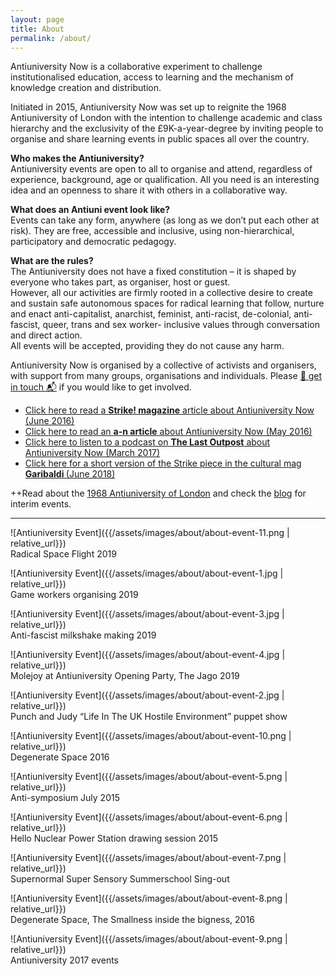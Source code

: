```yaml
---
layout: page
title: About
permalink: /about/
---
```


<span class="anti">Antiuniversity Now</span> is a collaborative experiment to challenge institutionalised education, access to learning and the mechanism of knowledge creation and distribution.

Initiated in 2015, <span class="anti">Antiuniversity Now</span> was set up to reignite the 1968 Antiuniversity of London with the intention to challenge academic and class hierarchy and the exclusivity of the £9K-a-year-degree by inviting people to organise and share learning events in public spaces all over the country.

**Who makes the Antiuniversity?**<br/>
Antiuniversity events are open to all to organise and attend, regardless of experience, background, age or qualification. All you need is an interesting idea and an openness to share it with others in a collaborative way.

**What does an Antiuni event look like?**<br/>
Events can take any form, anywhere (as long as we don’t put each other at risk). They are free, accessible and inclusive, using non-hierarchical, participatory and democratic pedagogy.

**What are the rules?**<br/>
The Antiuniversity does not have a fixed constitution – it is shaped by everyone who takes part, as organiser, host or guest.<br/>
However, all our activities are firmly rooted in a collective desire to create and sustain safe autonomous spaces for radical learning that follow, nurture and enact anti-capitalist, anarchist, feminist, anti-racist, de-colonial, anti-fascist, queer, trans and sex worker- inclusive values through conversation and direct action.<br/>
All events will be accepted, providing they do not cause any harm.<br/>

<span class="anti">Antiuniversity Now</span> is organised by a collective of activists and organisers, with support from many groups, organisations and individuals. Please <a href="/contact">📮 get in touch 📬</a> if you would like to get involved.

- <a href="http://strikemag.org/antiuniversity-now/" target="_blank">Click here to read a <b>Strike! magazine</b> article about Antiuniversity Now (June 2016)</a>
- <a href="https://www.a-n.co.uk/news/antiuniversity-now-festival-the-idea-is-that-knowledge-is-created-and-shared-by-people?platform=hootsuite" target="_blank" target="_blank">Click here to read an <b>a-n article</b> about Antiuniversity Now (May 2016)</a>
- <a href="https://soundcloud.com/thelastoutpost1/15-the-anti-university-emma?utm_source=soundcloud&utm_campaign=share&utm_medium=twitter" target="_blank">Click here to listen to a podcast on <b>The Last Outpost</b> about Antiuniversity Now (March 2017)</a>
- <a href="http://www.theindependentproject.it/garibaldi-journal/antiuniversity-now-radical-learning-as-direct-action/" target="_blank">Click here for a short version of the Strike piece in the cultural mag <b>Garibaldi </b>(June 2018) </a>

++Read about the <a href="/history">1968 Antiuniversity of London</a> and check the <a href="/blog">blog</a> for interim events.

<hr class="dotted">

![Antiuniversity Event]({{/assets/images/about/about-event-11.png | relative_url}})<br /><span class="caption">Radical Space Flight 2019</span>

![Antiuniversity Event]({{/assets/images/about/about-event-1.jpg | relative_url}})<br /><span class="caption">Game workers organising 2019</span>

![Antiuniversity Event]({{/assets/images/about/about-event-3.jpg | relative_url}})<br /><span class="caption">Anti-fascist milkshake making 2019</span>

![Antiuniversity Event]({{/assets/images/about/about-event-4.jpg | relative_url}})<br /><span class="caption">Molejoy at Antiuniversity Opening Party, The Jago 2019</span>

![Antiuniversity Event]({{/assets/images/about/about-event-2.jpg | relative_url}})<br /><span class="caption">Punch and Judy “Life In The UK Hostile Environment” puppet show</span>

![Antiuniversity Event]({{/assets/images/about/about-event-10.png | relative_url}})<br /><span class="caption">Degenerate Space 2016</span>

![Antiuniversity Event]({{/assets/images/about/about-event-5.png | relative_url}})<br /><span class="caption">Anti-symposium July 2015</span>

![Antiuniversity Event]({{/assets/images/about/about-event-6.png | relative_url}})<br /><span class="caption">Hello Nuclear Power Station drawing session 2015</span>

![Antiuniversity Event]({{/assets/images/about/about-event-7.png | relative_url}})<br /><span class="caption">Supernormal Super Sensory Summerschool Sing-out</span>

![Antiuniversity Event]({{/assets/images/about/about-event-8.png | relative_url}})<br /><span class="caption">Degenerate Space, The Smallness inside the bigness, 2016</span>

![Antiuniversity Event]({{/assets/images/about/about-event-9.png | relative_url}})<br /><span class="caption">Antiuniversity 2017 events</span>
